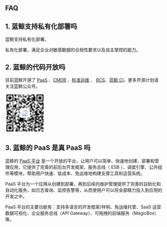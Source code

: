 ## FAQ

## 1. 蓝鲸支持私有化部署吗
蓝鲸支持私有化部署。

私有化部署，满足企业对敏感数据的合规性要求以及自主掌控的能力。

## 2. 蓝鲸的代码开放吗

目前蓝鲸开源了 [PaaS](https://github.com/Tencent/bk-paas) 、[CMDB](https://github.com/Tencent/bk-cmdb) 、[标准运维](https://github.com/Tencent/bk-sops) 、 [BCS](https://github.com/Tencent/bk-bcs/)、[蓝鲸 CI](https://github.com/Tencent/bk-ci)，更多开源计划请关注蓝鲸公众号。

<img src="media/15659324878049.jpg" width="25%" height="25%">


## 3. 蓝鲸的 PaaS 是真 PaaS 吗

蓝鲸的 [PaaS 平台](https://docs.bk.tencent.com/paas/) 是一个开放的平台，让用户可以简单、快速地创建、部署和管理应用，它提供了完善的前后台开发框架、服务总线（ ESB ）、调度引擎、公共组件等模块，帮助用户快速、低成本、免运维地构建支撑工具和运营系统。

PaaS 平台为一个应用从创建到部署，再到后续的维护管理提供了完善的自助化和自动化服务，如日志查询、监控告警等，从而使用户可以将全部精力投入到应用的开发之中。

PaaS 平台的主要功能有：支持多语言的开发框架/样例、免运维托管、SaaS 运营数据可视化、企业服务总线（API Gateway）、可拖拽的前端服务（MagicBox）等。
